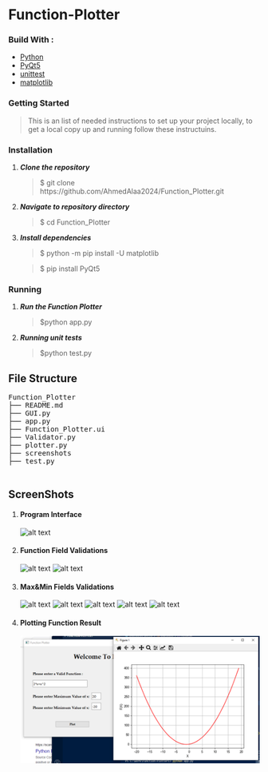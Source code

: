 # Function-Plotter


<h3>Build With : </h3>
 <ul>
  <li><a href="https://www.python.org/">Python</a></li>
  <li><a href="https://build-system.fman.io/pyqt5-tutorial">PyQt5</a></li>
  <li><a href="https://docs.python.org/3/library/unittest.html">unittest</a></li>
  <li><a href="https://matplotlib.org/">matplotlib</a></li>
 </ul>

   
   
<h3>Getting Started</h3>
<blockquote>
  <p>This is an list of needed instructions to set up your project locally, to get a local copy up and running follow these instructuins.
 </p>
</blockquote>
<h3 href="#installation">Installation</h3>
<ol>
  <li><strong><em>Clone the repository</em></strong>
    <blockquote>$ git clone https://github.com/AhmedAlaa2024/Function_Plotter.git</blockquote>
  </li>
  <li> 
  <strong><em>Navigate to repository directory
</em></strong>
    <blockquote>$ cd Function_Plotter</blockquote>
  </li>
  <li> 
  <strong><em>Install dependencies
</em></strong>
    <blockquote>$ python -m pip install -U matplotlib</blockquote>
 <blockquote>$ pip install PyQt5</blockquote>
  </li>
</ol>
<h3 href="#Running">Running</h3>
<ol>
  <li><strong><em>Run the Function Plotter </em></strong>
       <blockquote>$python app.py </blockquote>
  </li>
    <li><strong><em>Running unit tests </em></strong>
    <blockquote>$python test.py
</blockquote>
  </li>
 
</ol>

<h2 href="#structure">File Structure</h2>
 <div> 
  <pre>
Function_Plotter
├── README.md
├── GUI.py
├── app.py
├── Function_Plotter.ui
├── Validator.py
├── plotter.py
├── screenshots
├── test.py
  </pre>
</div>

<h2 href="#screenshots">ScreenShots</h2>
<ol>
 <li>
  <h4>Program Interface</h4>
  
  ![alt text](https://github.com/AhmedAlaa2024/Function_Plotter/screenshots/9.jpeg)

 </li>
 <li>
  <h4>Function Field Validations</h4>
  
  ![alt text](https://github.com/AhmedAlaa2024/Function_Plotter/screenshots/1.jpeg)
  ![alt text](https://github.com/AhmedAlaa2024/Function_Plotter/screenshots/9.jpeg)
 </li>
 <li>
  <h4>Max&Min Fields Validations</h4>
  
  ![alt text](https://github.com/AhmedAlaa2024/Function_Plotter/screenshots/2.jpeg)
  ![alt text](https://github.com/AhmedAlaa2024/Function_Plotter/screenshots/3.jpeg)
  ![alt text](https://github.com/AhmedAlaa2024/Function_Plotter/screenshots/4.jpeg)
  ![alt text](https://github.com/AhmedAlaa2024/Function_Plotter/screenshots/5.jpeg)
  ![alt text](https://github.com/AhmedAlaa2024/Function_Plotter/screenshots/6.jpeg)
 </li>
 
 <li> 
 <h4>Plotting Function Result</h4> 
  <img src="https://github.com/AhmedLotfy02/Function-Plotter1/blob/main/screenshots/6.PNG">
 </li>
</ol>
